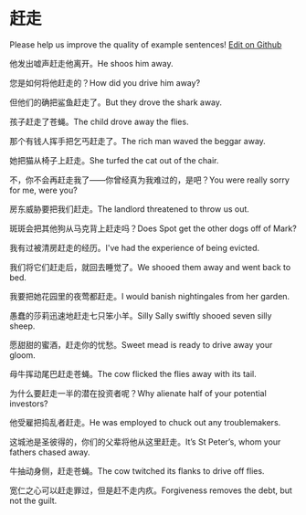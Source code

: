 # 赶走

Please help us improve the quality of example sentences! [Edit on Github](https://github.com/jiyushe/jiyu-example-sentence-source/blob/main/chinese/ganzou.md)

<p><span class="chinese">他发出嘘声赶走他离开。</span><span class="english">He shoos him away.</span></p>

<p><span class="chinese">您是如何将他赶走的？</span><span class="english">How did you drive him away?</span></p>

<p><span class="chinese">但他们的确把鲨鱼赶走了。</span><span class="english">But they drove the shark away.</span></p>

<p><span class="chinese">孩子赶走了苍蝇。</span><span class="english">The child drove away the flies.</span></p>

<p><span class="chinese">那个有钱人挥手把乞丐赶走了。</span><span class="english">The rich man waved the beggar away.</span></p>

<p><span class="chinese">她把猫从椅子上赶走。</span><span class="english">She turfed the cat out of the chair.</span></p>

<p><span class="chinese">不，你不会再赶走我了——你曾经真为我难过的，是吧？</span><span class="english">You were really sorry for me, were you?</span></p>

<p><span class="chinese">房东威胁要把我们赶走。</span><span class="english">The landlord threatened to throw us out.</span></p>

<p><span class="chinese">斑斑会把其他狗从马克背上赶走吗？</span><span class="english">Does Spot get the other dogs off of Mark?</span></p>

<p><span class="chinese">我有过被清房赶走的经历。</span><span class="english">I've had the experience of being evicted.</span></p>

<p><span class="chinese">我们将它们赶走后，就回去睡觉了。</span><span class="english">We shooed them away and went back to bed.</span></p>

<p><span class="chinese">我要把她花园里的夜莺都赶走。</span><span class="english">I would banish nightingales from her garden.</span></p>

<p><span class="chinese">愚蠢的莎莉迅速地赶走七只笨小羊。</span><span class="english">Silly Sally swiftly shooed seven silly sheep.</span></p>

<p><span class="chinese">愿甜甜的蜜酒，赶走你的忧愁。</span><span class="english">Sweet mead is ready to drive away your gloom.</span></p>

<p><span class="chinese">母牛挥动尾巴赶走苍蝇。</span><span class="english">The cow flicked the flies away with its tail.</span></p>

<p><span class="chinese">为什么要赶走一半的潜在投资者呢？</span><span class="english">Why alienate half of your potential investors?</span></p>

<p><span class="chinese">他受雇把捣乱者赶走。</span><span class="english">He was employed to chuck out any troublemakers.</span></p>

<p><span class="chinese">这城池是圣彼得的，你们的父辈将他从这里赶走。</span><span class="english">It’s St Peter’s, whom your fathers chased away.</span></p>

<p><span class="chinese">牛抽动身侧，赶走苍蝇。</span><span class="english">The cow twitched its flanks to drive off flies.</span></p>

<p><span class="chinese">宽仁之心可以赶走罪过，但是赶不走内疚。</span><span class="english">Forgiveness removes the debt, but not the guilt.</span></p>

